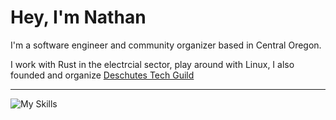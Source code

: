 # Hey, I'm Nathan
  
 I'm a software engineer and community organizer based in Central Oregon.

 I work with Rust in the electrcial sector, play around with Linux, I also founded and organize [Deschutes Tech Guild](https://www.meetup.com/deschutes-tech-guild/)
 
---

![My Skills](https://skillicons.dev/icons?i=rust,linux,git,aws,docker,postgres,,https://skillicons.dev)

